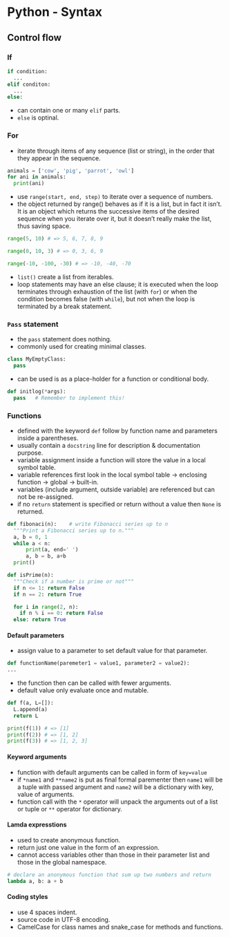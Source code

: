 # Python - Syntax

## Control flow
### If 
```python
if condition:
  ...
elif conditon:
  ...
else:
```
  - can contain one or many `elif` parts.
  - `else` is optinal.

### For
  - iterate through items of any sequence (list or string), in the order that they appear in the sequence.
```python
animals = ['cow', 'pig', 'parrot', 'owl']
for ani in animals:
  print(ani)
```
  - use `range(start, end, step)` to iterate over a sequence of numbers.
  - the object returned by range() behaves as if it is a list, but in fact it isn’t. It is an object which returns the successive items of the desired sequence when you iterate over it, but it doesn’t really make the list, thus saving space.
```python
range(5, 10) # => 5, 6, 7, 8, 9

range(0, 10, 3) # => 0, 3, 6, 9

range(-10, -100, -30) # => -10, -40, -70
```
  - `list()` create a list from iterables.
  - loop statements may have an else clause; it is executed when the loop terminates through exhaustion of the list (with `for`) or when the condition becomes false (with `while`), but not when the loop is terminated by a break statement.


### `Pass` statement
  - the `pass` statement does nothing.
  - commonly used for creating minimal classes.
```python
class MyEmptyClass:
  pass
```
  - can be used is as a place-holder for a function or conditional body.
```python
def initlog(*args):
  pass   # Remember to implement this!
```

### Functions
  - defined with the keyword `def` follow by function name and parameters inside a parentheses.
  - usually contain a `docstring` line for description & documentation purpose.
  - variable assignment inside a function will store the value in a local symbol table.
  - variable references first look in the local symbol table -> enclosing function -> global -> built-in.
  - variables (include argument, outside variable) are referenced but can not be re-assigned.
  - if no `return` statement is specified or return without a value then `None` is returned.

  ```python
  def fibonaci(n):    # write Fibonacci series up to n
    """Print a Fibonacci series up to n."""
    a, b = 0, 1
    while a < n:
        print(a, end=' ')
        a, b = b, a+b
    print()
  ```

  ```python
  def isPrime(n):
    """Check if a number is prime or not"""
    if n <= 1: return False
    if n == 2: return True

    for i in range(2, n):
      if n % i == 0: return False
    else: return True
  ```
#### Default parameters
  - assign value to a parameter to set default value for that parameter.
  ```python
  def functionName(paremeter1 = value1, parameter2 = value2):
  ...
  ```
  - the function then can be called with fewer arguments.
  - default value only evaluate once and mutable.
  ```python
  def f(a, L=[]):
    L.append(a)
    return L

  print(f(1)) # => [1]
  print(f(2)) # => [1, 2]
  print(f(3)) # => [1, 2, 3]
  ```

#### Keyword arguments
  - function with default arguments can be called in form of `key=value`
  - if `*name1` and `**name2` is put as final formal parementer then `name1` will be a tuple with passed argument and `name2` will be a dictionary with key, value of arguments.
  - function call with the `*` operator will unpack the arguments out of a list or tuple or `**` operator for dictionary.

#### Lamda expresstions
  - used to create anonymous function.
  - return just one value in the form of an expression.
  - cannot access variables other than those in their parameter list and those in the global namespace.
  ```python
  # declare an anonymous function that sum up two numbers and return
  lambda a, b: a + b
  ```

#### Coding styles
  - use 4 spaces indent.
  - source code in UTF-8 encoding.
  - CamelCase for class names and snake_case for methods and functions.


